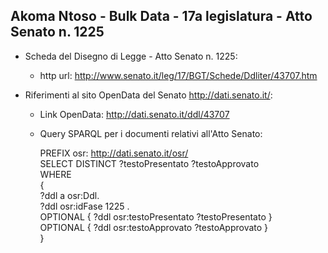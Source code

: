 ## Akoma Ntoso - Bulk Data - 17a legislatura - Atto Senato n. 1225 ##

* Scheda del Disegno di Legge - Atto Senato n. 1225:
	* http url: http://www.senato.it/leg/17/BGT/Schede/Ddliter/43707.htm

* Riferimenti al sito OpenData del Senato http://dati.senato.it/:
	* Link OpenData: http://dati.senato.it/ddl/43707
	* Query SPARQL per i documenti relativi all'Atto Senato:

        PREFIX osr: <http://dati.senato.it/osr/>  
		SELECT DISTINCT ?testoPresentato ?testoApprovato  
		WHERE  
		{  
		    ?ddl a osr:Ddl.  
		    ?ddl osr:idFase 1225 .  
		    OPTIONAL { ?ddl osr:testoPresentato ?testoPresentato }  
		    OPTIONAL { ?ddl osr:testoApprovato ?testoApprovato }  
		}
		